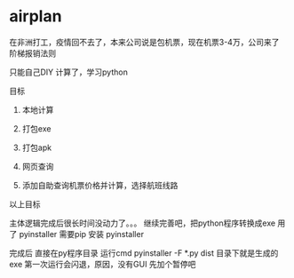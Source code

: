 # airplan
在非洲打工，疫情回不去了，本来公司说是包机票，现在机票3-4万，公司来了 阶梯报销法则

只能自己DIY 计算了，学习python

目标  
1. 本地计算

2. 打包exe
      
3. 打包apk
      
4. 网页查询
      
5. 添加自助查询机票价格并计算，选择航班线路
      
以上目标

主体逻辑完成后很长时间没动力了。。。
继续完善吧，把python程序转换成exe  用了 pyinstaller
需要pip 安装 pyinstaller

完成后 直接在py程序目录 运行cmd
pyinstaller -F *.py
dist 目录下就是生成的exe
第一次运行会闪退，原因，没有GUI
先加个暂停吧
